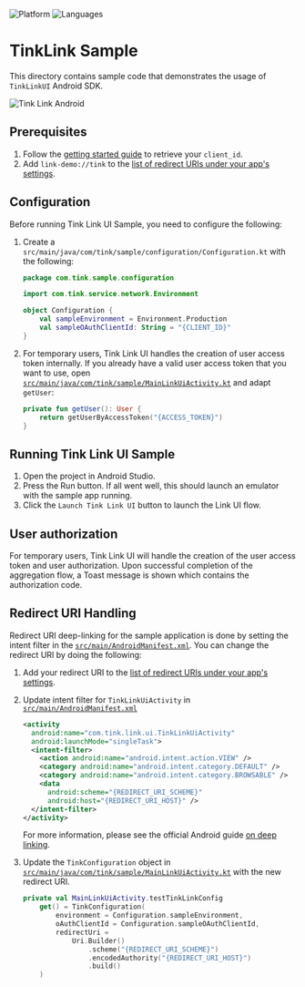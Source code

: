 ![Platform](https://img.shields.io/badge/platform-Android-orange.svg)
![Languages](https://img.shields.io/badge/languages-kotlin-orange.svg)

# TinkLink Sample

This directory contains sample code that demonstrates the usage of `TinkLinkUI` Android SDK.

![Tink Link Android](//images.ctfassets.net/tmqu5vj33f7w/iSJMvxhKcd64b6oJ2RG8F/d9e7da7635fb94755362a6d95eb7aaa7/Tink_Link_Android.png)

## Prerequisites

1. Follow the [getting started guide](https://docs.tink.com/resources/getting-started/set-up-your-account) to retrieve your `client_id`.
2. Add `link-demo://tink` to the [list of redirect URIs under your app's settings](https://console.tink.com/overview).

## Configuration

Before running Tink Link UI Sample, you need to configure the following:

1. Create a `src/main/java/com/tink/sample/configuration/Configuration.kt` with the following:

   ```kotlin
   package com.tink.sample.configuration

   import com.tink.service.network.Environment

   object Configuration {
       val sampleEnvironment = Environment.Production
       val sampleOAuthClientId: String = "{CLIENT_ID}"
   }
   ```

2. For temporary users, Tink Link UI handles the creation of user access token internally. If you already have a valid user access token that you want to use,
   open [`src/main/java/com/tink/sample/MainLinkUiActivity.kt`](src/main/java/com/tink/sample/MainLinkUiActivity.kt) and adapt `getUser`:

   ```kotlin
   private fun getUser(): User {
       return getUserByAccessToken("{ACCESS_TOKEN}")
   }
   ```

## Running Tink Link UI Sample

1. Open the project in Android Studio.
2. Press the Run button. If all went well, this should launch an emulator with the sample app running.
3. Click the `Launch Tink Link UI` button to launch the Link UI flow.

## User authorization
For temporary users, Tink Link UI will handle the creation of the user access token and user authorization. Upon successful completion
of the aggregation flow, a Toast message is shown which contains the authorization code.

## Redirect URI Handling

Redirect URI deep-linking for the sample application is done by setting the intent filter in the [`src/main/AndroidManifest.xml`](src/main/AndroidManifest.xml).
You can change the redirect URI by doing the following:

1. Add your redirect URI to the [list of redirect URIs under your app's settings](https://console.tink.com/overview).

2. Update intent filter for `TinkLinkUiActivity` in [`src/main/AndroidManifest.xml`](src/main/AndroidManifest.xml)

   ```xml
   <activity
     android:name="com.tink.link.ui.TinkLinkUiActivity"
     android:launchMode="singleTask">
     <intent-filter>
       <action android:name="android.intent.action.VIEW" />
       <category android:name="android.intent.category.DEFAULT" />
       <category android:name="android.intent.category.BROWSABLE" />
       <data
         android:scheme="{REDIRECT_URI_SCHEME}"
         android:host="{REDIRECT_URI_HOST}" />
     </intent-filter>
   </activity>
   ```
   For more information, please see the official Android guide [on deep linking](https://developer.android.com/training/app-links/deep-linking.html).

3. Update the `TinkConfiguration` object in [`src/main/java/com/tink/sample/MainLinkUiActivity.kt`](src/main/java/com/tink/sample/MainLinkUiActivity.kt) with the new redirect URI.

   ```kotlin
   private val MainLinkUiActivity.testTinkLinkConfig
       get() = TinkConfiguration(
           environment = Configuration.sampleEnvironment,
           oAuthClientId = Configuration.sampleOAuthClientId,
           redirectUri =
               Uri.Builder()
                   .scheme("{REDIRECT_URI_SCHEME}")
                   .encodedAuthority("{REDIRECT_URI_HOST}")
                   .build()
       )
   ```
